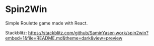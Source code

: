 # Spin2Win

Simple Roulette game made with React.

Stackblitz: https://stackblitz.com/github/SaminYaser-work/spin2win?embed=1&file=README.md&theme=dark&view=preview